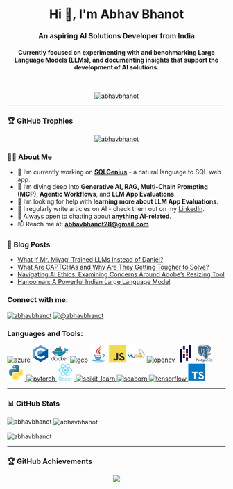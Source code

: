 <h1 align="center">Hi 👋, I'm Abhav Bhanot</h1>
<h3 align="center">An aspiring AI Solutions Developer from India</h3>
<h4 align="center">
  Currently focused on experimenting with and benchmarking Large Language Models (LLMs), and documenting insights that support the development of AI solutions.
</h4>

<br />

<p align="center">
  <img src="https://komarev.com/ghpvc/?username=abhavbhanot&label=Profile%20views&color=0e75b6&style=flat" alt="abhavbhanot" />
</p>

---

### 🏆 GitHub Trophies

<p align="center">
  <a href="https://github.com/ryo-ma/github-profile-trophy">
    <img src="https://github-profile-trophy.vercel.app/?username=abhavbhanot&theme=onedark&no-frame=true&title=Commits,Repositories,Experience&column=3&margin-w=15&margin-h=15" alt="abhavbhanot" />
  </a>
</p>

### 👨‍💻 About Me

- 🔭 I’m currently working on [**SQLGenius**](https://sqlgenius.vercel.app) - a natural language to SQL web app.
- 🌱 I’m diving deep into **Generative AI, RAG, Multi-Chain Prompting (MCP), Agentic Workflows**, and **LLM App Evaluations**.
- 🤝 I’m looking for help with **learning more about LLM App Evaluations**.
- 📝 I regularly write articles on AI - check them out on my [LinkedIn](https://www.linkedin.com/in/abhav-bhanot-52ab2927a/).
- 💬 Always open to chatting about **anything AI-related**.
- 📫 Reach me at: **abhavbhanot28@gmail.com**

### 📝 Blog Posts
<!-- BLOG-POST-LIST:START -->

- [What If Mr. Miyagi Trained LLMs Instead of Daniel?](https://medium.com/@aiclub_sitpune/what-if-mr-miyagi-trained-llms-instead-of-daniel-b91ae67c30f2)
- [What Are CAPTCHAs and Why Are They Getting Tougher to Solve?](https://www.linkedin.com/pulse/what-captchas-why-getting-tougher-solve-ai-club-sit-flcuf/?trackingId=TjlXn0F7%2BriVBGRv5SwKoA%3D%3D)
- [Navigating AI Ethics: Examining Concerns Around Adobe’s Resizing Tool](https://www.linkedin.com/pulse/navigating-ai-ethics-examining-concerns-adobe-resizing-ai-club-sit-yswyf/?trackingId=uvljhi6F561aDms%2FnMRT3A%3D%3D)
- [Hanooman: A Powerful Indian Large Language Model](https://www.linkedin.com/pulse/hanooman-powerful-indian-large-language-model-ai-club-sit-fuakf/?trackingId=skakVHC4NSSfMPyYiJ50Aw%3D%3D)

<!-- BLOG-POST-LIST:END -->
<h3 align="left">Connect with me:</h3>
<p align="left">
<a href="https://www.linkedin.com/in/abhav-bhanot-52ab2927a/" target="blank"><img align="center" src="https://raw.githubusercontent.com/rahuldkjain/github-profile-readme-generator/master/src/images/icons/Social/linked-in-alt.svg" alt="abhavbhanot" height="30" width="40" /></a>
<a href="https://medium.com/@abhavbhanot" target="blank"><img align="center" src="https://raw.githubusercontent.com/rahuldkjain/github-profile-readme-generator/master/src/images/icons/Social/medium.svg" alt="@abhavbhanot" height="30" width="40" /></a>
</p>

<h3 align="left">Languages and Tools:</h3>
<p align="left">
  <a href="https://azure.microsoft.com/en-in/" target="_blank" rel="noreferrer">
    <img src="https://www.vectorlogo.zone/logos/microsoft_azure/microsoft_azure-icon.svg" alt="azure" width="40" height="40"/>
  </a>
  <a href="https://www.cprogramming.com/" target="_blank" rel="noreferrer">
    <img src="https://raw.githubusercontent.com/devicons/devicon/master/icons/c/c-original.svg" alt="c" width="40" height="40"/>
  </a>
  <a href="https://www.docker.com/" target="_blank" rel="noreferrer">
    <img src="https://raw.githubusercontent.com/devicons/devicon/master/icons/docker/docker-original-wordmark.svg" alt="docker" width="40" height="40"/>
  </a>
  <a href="https://cloud.google.com" target="_blank" rel="noreferrer">
    <img src="https://www.vectorlogo.zone/logos/google_cloud/google_cloud-icon.svg" alt="gcp" width="40" height="40"/>
  </a>
  <a href="https://www.java.com" target="_blank" rel="noreferrer">
    <img src="https://raw.githubusercontent.com/devicons/devicon/master/icons/java/java-original.svg" alt="java" width="40" height="40"/>
  </a>
  <a href="https://developer.mozilla.org/en-US/docs/Web/JavaScript" target="_blank" rel="noreferrer">
    <img src="https://raw.githubusercontent.com/devicons/devicon/master/icons/javascript/javascript-original.svg" alt="javascript" width="40" height="40"/>
  </a>
  <a href="https://www.mysql.com/" target="_blank" rel="noreferrer">
    <img src="https://raw.githubusercontent.com/devicons/devicon/master/icons/mysql/mysql-original-wordmark.svg" alt="mysql" width="40" height="40"/>
  </a>
  <a href="https://opencv.org/" target="_blank" rel="noreferrer">
    <img src="https://www.vectorlogo.zone/logos/opencv/opencv-icon.svg" alt="opencv" width="40" height="40"/>
  </a>
  <a href="https://pandas.pydata.org/" target="_blank" rel="noreferrer">
    <img src="https://raw.githubusercontent.com/devicons/devicon/2ae2a900d2f041da66e950e4d48052658d850630/icons/pandas/pandas-original.svg" alt="pandas" width="40" height="40"/>
  </a>
  <a href="https://www.postgresql.org" target="_blank" rel="noreferrer">
    <img src="https://raw.githubusercontent.com/devicons/devicon/master/icons/postgresql/postgresql-original-wordmark.svg" alt="postgresql" width="40" height="40"/>
  </a>
  <a href="https://www.python.org" target="_blank" rel="noreferrer">
    <img src="https://raw.githubusercontent.com/devicons/devicon/master/icons/python/python-original.svg" alt="python" width="40" height="40"/>
  </a>
  <a href="https://pytorch.org/" target="_blank" rel="noreferrer">
    <img src="https://www.vectorlogo.zone/logos/pytorch/pytorch-icon.svg" alt="pytorch" width="40" height="40"/>
  </a>
  <a href="https://reactjs.org/" target="_blank" rel="noreferrer">
    <img src="https://raw.githubusercontent.com/devicons/devicon/master/icons/react/react-original-wordmark.svg" alt="react" width="40" height="40"/>
  </a>
  <a href="https://scikit-learn.org/" target="_blank" rel="noreferrer">
    <img src="https://upload.wikimedia.org/wikipedia/commons/0/05/Scikit_learn_logo_small.svg" alt="scikit_learn" width="40" height="40"/>
  </a>
  <a href="https://seaborn.pydata.org/" target="_blank" rel="noreferrer">
    <img src="https://seaborn.pydata.org/_images/logo-mark-lightbg.svg" alt="seaborn" width="40" height="40"/>
  </a>
  <a href="https://www.tensorflow.org" target="_blank" rel="noreferrer">
    <img src="https://www.vectorlogo.zone/logos/tensorflow/tensorflow-icon.svg" alt="tensorflow" width="40" height="40"/>
  </a>
  <a href="https://www.typescriptlang.org/" target="_blank" rel="noreferrer">
    <img src="https://raw.githubusercontent.com/devicons/devicon/master/icons/typescript/typescript-original.svg" alt="typescript" width="40" height="40"/>
  </a>
</p>

---

### 📊 GitHub Stats

<p><img align="left" src="https://github-readme-stats.vercel.app/api/top-langs?username=abhavbhanot&show_icons=true&locale=en&layout=compact" alt="abhavbhanot" /></p>

<p>&nbsp;<img align="center" src="https://github-readme-stats.vercel.app/api?username=abhavbhanot&show_icons=true&locale=en" alt="abhavbhanot" /></p>

<p><img align="center" src="https://github-readme-streak-stats.herokuapp.com/?user=abhavbhanot&" alt="abhavbhanot" /></p>

---

### 🏆 GitHub Achievements

<p align="center">
  <img src="https://github-profile-trophy.vercel.app/?username=abhavbhanot&column=3&margin-w=15&margin-h=15&title=Commits,Repositories,Experience" />
</p>
